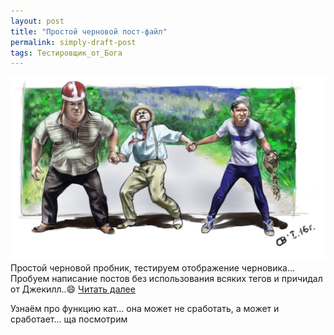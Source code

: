 ```yaml
---
layout: post
title: "Простой черновой пост-файл"
permalink: simply-draft-post
tags: Тестировщик_от_Бога
---
```


![Здесь должна была быть ваша...](./img/img_post/operaziya_bl.jpg)
Простой черновой пробник, тестируем отображение черновика...
Пробуем написание постов без использования всяких тегов и причидал от Джекилл..:smile:
<a class="read__more" href="./simply-draft-post.md">Читать далее</a>

Узнаём про функцию кат... она может не сработать, а может и сработает... ща посмотрим
